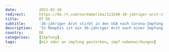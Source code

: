 ```yaml
---
date:          2021-02-16
redirect:      https://de.rt.com/nordamerika/113240-36-jahriger-arzt-stirbt-in/
title:         RT DE
subtitle:      '36-jähriger Arzt stirbt in den USA nach Corona-Impfung: Autopsie soll Todesursache klären'
description:   'In Memphis ist ein 36-jähriger Arzt nach einer Impfung gegen COVID-19 an einem Entzündungssyndrom gestorben. Eine Autopsie soll die Todesursache klären. Die Ärzte vermuten, dass eine unentdeckte COVID-19-Infektion zu einer verzögerten Entzündungsreaktion führte.'
country:       DE
categories:    [Impfung]
tags:          [mit oder an impfung gestorben, impf-nebenwirkungen]
---
```

